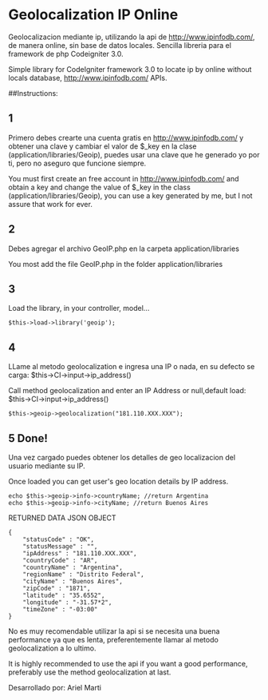 # Geolocalization IP Online
Geolocalizacion mediante ip, utilizando la api de http://www.ipinfodb.com/, de manera online, sin base de datos locales.
Sencilla libreria para el framework de php Codeigniter 3.0.

Simple library for CodeIgniter framework 3.0 to locate ip by online without locals database, http://www.ipinfodb.com/ APIs.


##Instructions:

## 1
Primero debes crearte una cuenta gratis en http://www.ipinfodb.com/ y obtener una clave y cambiar el valor de $_key en la clase (application/libraries/Geoip), puedes usar una clave que he generado yo por ti, pero no aseguro que funcione siempre.

You must first create an free account in http://www.ipinfodb.com/ and obtain a key and change the value of $_key in the class (application/libraries/Geoip), you can use a key generated by me, but I not assure that work for ever.

## 2
Debes agregar el archivo GeoIP.php en la carpeta application/libraries

You most add the file GeoIP.php in the folder application/libraries

## 3
Load the library, in your controller, model...
```
$this->load->library('geoip');
```

## 4
LLame al metodo geolocalization e ingresa una IP o nada, en su defecto se carga: $this->CI->input->ip_address()

Call method geolocalization and enter an IP Address or null,default load: $this->CI->input->ip_address()
```
$this->geoip->geolocalization("181.110.XXX.XXX");
```

## 5 Done!
Una vez cargado puedes obtener los detalles de geo localizacion del usuario mediante su IP.

Once loaded you can get user's geo location details by IP address.

```
echo $this->geoip->info->countryName; //return Argentina
echo $this->geoip->info->cityName; //return Buenos Aires
```
RETURNED DATA JSON OBJECT
```
{
	"statusCode" : "OK",
	"statusMessage" : "",
	"ipAddress" : "181.110.XXX.XXX",
	"countryCode" : "AR",
	"countryName" : "Argentina",
	"regionName" : "Distrito Federal",
	"cityName" : "Buenos Aires",
	"zipCode" : "1871",
	"latitude" : "35.6552",
	"longitude" : "-31.57*2",
	"timeZone" : "-03:00"
}
```

No es muy recomendable utilizar la api si se necesita una buena performance ya que es lenta, preferentemente llamar al metodo geolocalization a lo ultimo.

It is highly recommended to use the api if you want a good performance, preferably use the method geolocalization at last.

Desarrollado por: Ariel Marti
